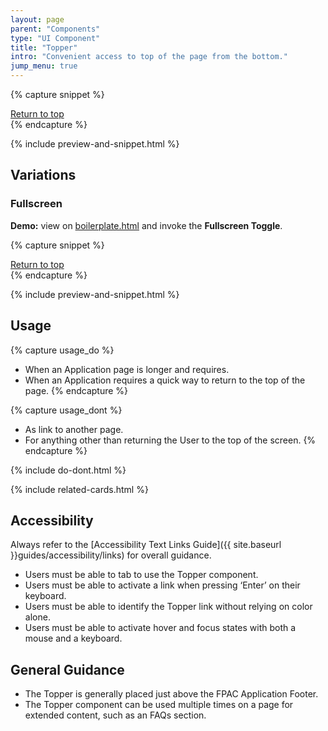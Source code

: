 ```yaml
---
layout: page
parent: "Components"
type: "UI Component"
title: "Topper"
intro: "Convenient access to top of the page from the bottom."
jump_menu: true
---
```


{% capture snippet %}
<div class="fsa-topper">
  <div class="fsa-topper__bd">
    <a class="fsa-topper__link" href="#main-content">Return to top</a>
  </div>
</div>
{% endcapture %}

{% include preview-and-snippet.html %}

## Variations

### Fullscreen

<div class="fsa-alert fsa-alert--info fsa-alert--no-icon">
  <div class="fsa-alert__body">
    <p class="fsa-alert__text"><strong>Demo:</strong> view on <a href="https://usda-fsa.github.io/fsa-style/boilerplate.html">boilerplate.html</a> and invoke the <strong>Fullscreen Toggle</strong>.</p>
  </div>
</div>

{% capture snippet %}
<div class="fsa-topper fsa-topper--fullscreen">
  <div class="fsa-topper__bd">
    <a class="fsa-topper__link" href="#main-content">Return to top</a>
  </div>
</div>
{% endcapture %}

{% include preview-and-snippet.html %}

## Usage

{% capture usage_do %}
* When an Application page is longer and requires.
* When an Application requires a quick way to return to the top of the page.
{% endcapture %}

{% capture usage_dont %}
* As link to another page.
* For anything other than returning the User to the top of the screen.
{% endcapture %}

{% include do-dont.html %}

{% include related-cards.html %}

## Accessibility

Always refer to the [Accessibility Text Links Guide]({{ site.baseurl }}guides/accessibility/links) for overall guidance.

* Users must be able to tab to use the Topper component.
* Users must be able to activate a link when pressing ‘Enter’ on their keyboard.
* Users must be able to identify the Topper link without relying on color alone.
* Users must be able to activate hover and focus states with both a mouse and a keyboard.

## General Guidance

* The Topper is generally placed just above the FPAC Application Footer.
* The Topper component can be used multiple times on a page for extended content, such as an FAQs section.
